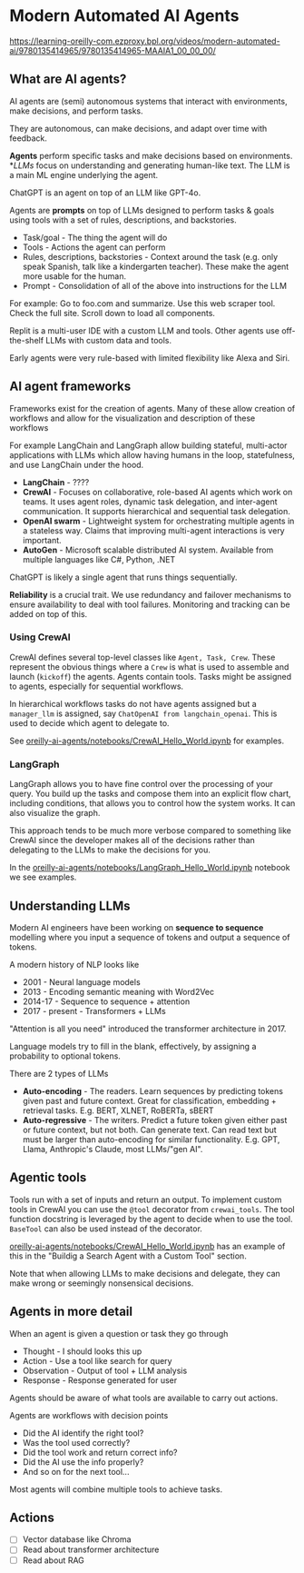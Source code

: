 # Modern Automated AI Agents

https://learning-oreilly-com.ezproxy.bpl.org/videos/modern-automated-ai/9780135414965/9780135414965-MAAIA1_00_00_00/

## What are AI agents?

AI agents are (semi) autonomous systems that interact with environments, make decisions, and perform tasks.

They are autonomous, can make decisions, and adapt over time with feedback.

**Agents** perform specific tasks and make decisions based on environments. **LLMs* focus on understanding and generating human-like text. The LLM is a main ML engine underlying the agent.

ChatGPT is an agent on top of an LLM like GPT-4o.

Agents are **prompts** on top of LLMs designed to perform tasks & goals using tools with a set of rules, descriptions, and backstories.

* Task/goal - The thing the agent will do
* Tools - Actions the agent can perform
* Rules, descriptions, backstories - Context around the task (e.g. only speak Spanish, talk like a kindergarten teacher). These make the agent more usable for the human.
* Prompt - Consolidation of all of the above into instructions for the LLM

For example: Go to foo.com and summarize. Use this web scraper tool. Check the full site. Scroll down to load all components.

Replit is a multi-user IDE with a custom LLM and tools. Other agents use off-the-shelf LLMs with custom data and tools.

Early agents were very rule-based with limited flexibility like Alexa and Siri.

## AI agent frameworks

Frameworks exist for the creation of agents. Many of these allow creation of workflows and allow for the visualization and description of these workflows

For example LangChain and LangGraph allow building stateful, multi-actor applications with LLMs which allow having humans in the loop, statefulness, and use LangChain under the hood.

* **LangChain** - ????
* **CrewAI** - Focuses on collaborative, role-based AI agents which work on teams. It uses agent roles, dynamic task delegation, and inter-agent communication. It supports hierarchical and sequential task delegation.
* **OpenAI swarm** - Lightweight system for orchestrating multiple agents in a stateless way. Claims that improving multi-agent interactions is very important.
* **AutoGen** - Microsoft scalable distributed AI system. Available from multiple languages like C#, Python, .NET

ChatGPT is likely a single agent that runs things sequentially.

**Reliability** is a crucial trait. We use redundancy and failover mechanisms to ensure availability to deal with tool failures. Monitoring and tracking can be added on top of this.

### Using CrewAI

CrewAI defines several top-level classes like `Agent, Task, Crew`. These represent the obvious things where a `Crew` is what is used to assemble and launch (`kickoff`) the agents. Agents contain tools. Tasks might be assigned to agents, especially for sequential workflows.

In hierarchical workflows tasks do not have agents assigned but a `manager_llm` is assigned, say `ChatOpenAI from langchain_openai`. This is used to decide which agent to delegate to.

See [oreilly-ai-agents/notebooks/CrewAI_Hello_World.ipynb](oreilly-ai-agents/notebooks/CrewAI_Hello_World.ipynb) for examples.

### LangGraph

LangGraph allows you to have fine control over the processing of your query. You build up the tasks and compose them into an explicit flow chart, including conditions, that allows you to control how the system works. It can also visualize the graph.

This approach tends to be much more verbose compared to something like CrewAI since the developer makes all of the decisions rather than delegating to the LLMs to make the decisions for you.

In the [oreilly-ai-agents/notebooks/LangGraph_Hello_World.ipynb](oreilly-ai-agents/notebooks/LangGraph_Hello_World.ipynb) notebook we see examples.

## Understanding LLMs

Modern AI engineers have been working on **sequence to sequence** modelling where you input a sequence of tokens and output a sequence of tokens.

A modern history of NLP looks like

* 2001 - Neural language models
* 2013 - Encoding semantic meaning with Word2Vec
* 2014-17 - Sequence to sequence + attention
* 2017 - present - Transformers + LLMs

"Attention is all you need" introduced the transformer architecture in 2017.

Language models try to fill in the blank, effectively, by assigning a probability to optional tokens.

There are 2 types of LLMs

* **Auto-encoding** - The readers. Learn sequences by predicting tokens given past and future context. Great for classification, embedding + retrieval tasks. E.g. BERT, XLNET, RoBERTa, sBERT
* **Auto-regressive** - The writers. Predict a future token given either past or future context, but not both. Can generate text. Can read text but must be larger than auto-encoding for similar functionality. E.g. GPT, Llama, Anthropic's Claude, most LLMs/"gen AI".

## Agentic tools

Tools run with a set of inputs and return an output. To implement custom tools in CrewAI you can use the `@tool` decorator from `crewai_tools`. The tool function docstring is leveraged by the agent to decide when to use the tool. `BaseTool` can also be used instead of the decorator.

[oreilly-ai-agents/notebooks/CrewAI_Hello_World.ipynb](oreilly-ai-agents/notebooks/CrewAI_Hello_World.ipynb) has an example of this in the "Buildig a Search Agent with a Custom Tool" section.

Note that when allowing LLMs to make decisions and delegate, they can make wrong or seemingly nonsensical decisions.

## Agents in more detail

When an agent is given a question or task they go through

* Thought - I should looks this up
* Action - Use a tool like search for query
* Observation - Output of tool + LLM analysis
* Response - Response generated for user

Agents should be aware of what tools are available to carry out actions.

Agents are workflows with decision points

* Did the AI identify the right tool?
* Was the tool used correctly?
* Did the tool work and return correct info?
* Did the AI use the info properly?
* And so on for the next tool...

Most agents will combine multiple tools to achieve tasks.

## Actions

- [ ] Vector database like Chroma
- [ ] Read about transformer architecture
- [ ] Read about RAG
